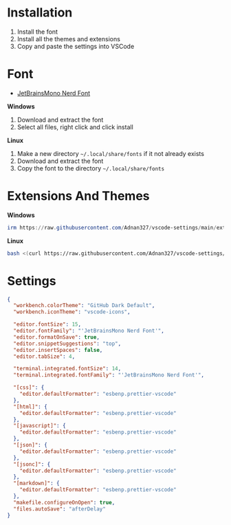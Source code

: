 # Installation

1. Install the font
2. Install all the themes and extensions
3. Copy and paste the settings into VSCode

# Font

- [JetBrainsMono Nerd Font](https://github.com/ryanoasis/nerd-fonts/releases/download/v3.2.1/JetBrainsMono.zip)

**Windows**
1. Download and extract the font
2. Select all files, right click and click install

**Linux**
1. Make a new directory `~/.local/share/fonts` if it not already exists
2. Download and extract the font
3. Copy the font to the directory `~/.local/share/fonts`

# Extensions And Themes

**Windows**

```Powershell
irm https://raw.githubusercontent.com/Adnan327/vscode-settings/main/extensionsWin.ps1 | iex
```

**Linux**

```bash
bash <(curl https://raw.githubusercontent.com/Adnan327/vscode-settings/main/extensionsLin.sh)
```

# Settings

```json
{
  "workbench.colorTheme": "GitHub Dark Default",
  "workbench.iconTheme": "vscode-icons",

  "editor.fontSize": 15,
  "editor.fontFamily": "'JetBrainsMono Nerd Font'",
  "editor.formatOnSave": true,
  "editor.snippetSuggestions": "top",
  "editor.insertSpaces": false,
  "editor.tabSize": 4,

  "terminal.integrated.fontSize": 14,
  "terminal.integrated.fontFamily": "'JetBrainsMono Nerd Font'",

  "[css]": {
    "editor.defaultFormatter": "esbenp.prettier-vscode"
  },
  "[html]": {
    "editor.defaultFormatter": "esbenp.prettier-vscode"
  },
  "[javascript]": {
    "editor.defaultFormatter": "esbenp.prettier-vscode"
  },
  "[json]": {
    "editor.defaultFormatter": "esbenp.prettier-vscode"
  },
  "[jsonc]": {
    "editor.defaultFormatter": "esbenp.prettier-vscode"
  },
  "[markdown]": {
    "editor.defaultFormatter": "esbenp.prettier-vscode"
  },
  "makefile.configureOnOpen": true,
  "files.autoSave": "afterDelay"
}
```
